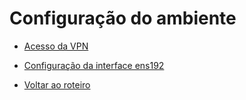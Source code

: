 # Configuração do ambiente

* [Acesso da VPN](https://github.com/mabellemos/projeto_final_labredes2022/blob/main/acesso_vpn.md)

* [Configuração da interface ens192](https://github.com/mabellemos/projeto_final_labredes2022/blob/main/configuracao_interface_ens192.md)


* [Voltar ao roteiro]()
